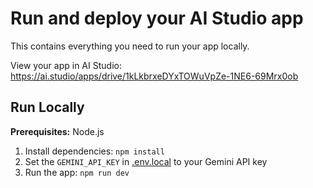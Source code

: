 

# Run and deploy your AI Studio app

This contains everything you need to run your app locally.

View your app in AI Studio: https://ai.studio/apps/drive/1kLkbrxeDYxTOWuVpZe-1NE6-69Mrx0ob

## Run Locally

**Prerequisites:**  Node.js


1. Install dependencies:
   `npm install`
2. Set the `GEMINI_API_KEY` in [.env.local](.env.local) to your Gemini API key
3. Run the app:
   `npm run dev`
